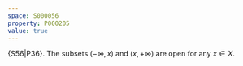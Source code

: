 ```yaml
---
space: S000056
property: P000205
value: true
---
```


{S56|P36}.
The subsets $(-\infty,x)$ and $(x,+\infty)$ are open for any $x\in X$.
